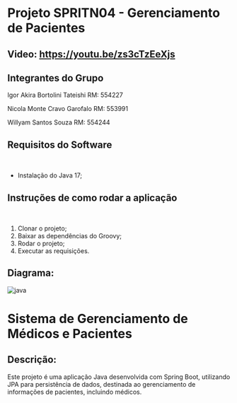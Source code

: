# Projeto SPRITN04 - Gerenciamento de Pacientes

## Video: https://youtu.be/zs3cTzEeXjs

## Integrantes do Grupo

Igor Akira Bortolini Tateishi RM: 554227 

Nicola Monte Cravo Garofalo RM: 553991 

Willyam Santos Souza RM: 554244

## Requisitos do Software
 
- Instalação do Java 17;
 
## Instruções de como rodar a aplicação
 
1. Clonar o projeto;
2. Baixar as dependências do Groovy;
3. Rodar o projeto;
4. Executar as requisições.


## Diagrama:
![java](https://github.com/user-attachments/assets/60264022-3a21-435c-8b27-997127e997cf)

# Sistema de Gerenciamento de Médicos e Pacientes

## Descrição:

Este projeto é uma aplicação Java desenvolvida com Spring Boot, utilizando JPA para persistência de dados, destinada ao gerenciamento de informações de pacientes, incluindo médicos. 
